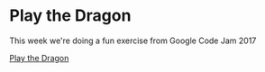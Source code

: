 # Play the Dragon

This week we're doing a fun exercise from Google Code Jam 2017

[Play the Dragon](https://code.google.com/codejam/contest/5304486/dashboard#s=p2)
